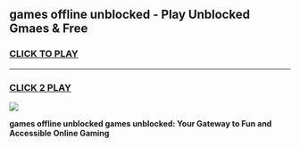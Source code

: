 
## games offline unblocked - Play Unblocked Gmaes & Free
<h3>
<a href="https://premium.freeplayer.one?title=games_offline_unblocked&ref=20F">CLICK TO PLAY</a></h3>
<hr>

<h3>
<a href="https://premium.freeplayer.one?title=games_offline_unblocked&ref=20F">CLICK 2 PLAY</a>
  
</h3>

<a href="https://premium.freeplayer.one?title=games_offline_unblocked&ref=20F/"><img src="https://clearcache.store/games.png"></a>


**games offline unblocked games unblocked: Your Gateway to Fun and Accessible Online Gaming**
